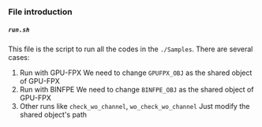 ### File introduction
##### `run.sh`
This file is the script to run all the codes in the `./Samples`. There are several cases:
1. Run with GPU-FPX
We need to change  `GPUFPX_OBJ` as the shared object of GPU-FPX
2. Run with BINFPE
We need to change  `BINFPE_OBJ` as the shared object of GPU-FPX
3. Other runs like `check_wo_channel`, `wo_check_wo_channel`
Just modify the shared object's path

##### 